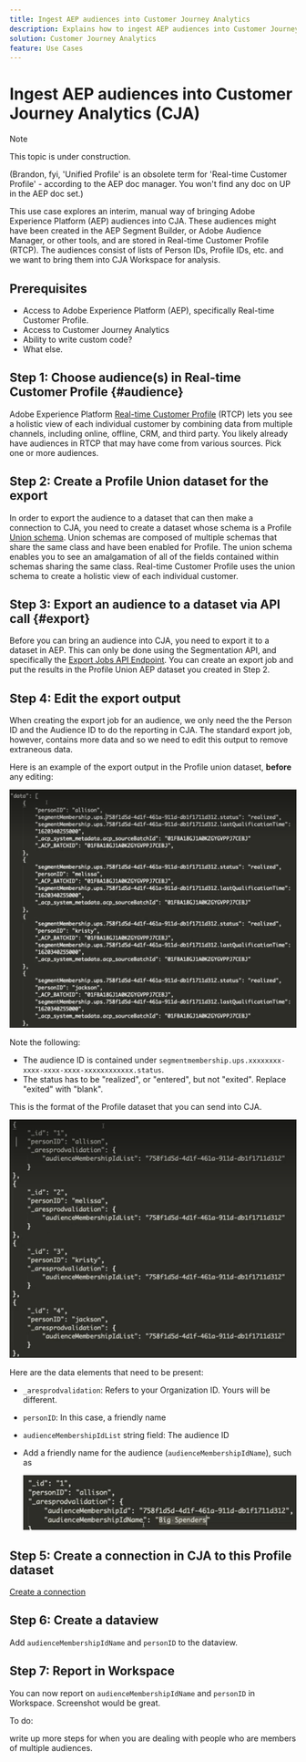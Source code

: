 ```yaml
---
title: Ingest AEP audiences into Customer Journey Analytics
description: Explains how to ingest AEP audiences into Customer Journey Analytics for further analysis.
solution: Customer Journey Analytics
feature: Use Cases
---
```


# Ingest AEP audiences into Customer Journey Analytics (CJA)

>[!NOTE]
>
>This topic is under construction.

(Brandon, fyi,  'Unified Profile' is an obsolete term for 'Real-time Customer Profile' - according to the AEP doc manager. You won't find any doc on UP in the AEP doc set.) 

This use case explores an interim, manual way of bringing Adobe Experience Platform (AEP) audiences into CJA. These audiences might have been created in the AEP Segment Builder, or Adobe Audience Manager, or other tools, and are stored in Real-time Customer Profile (RTCP). The audiences consist of lists of Person IDs, Profile IDs, etc. and we want to bring them into CJA Workspace for analysis.

## Prerequisites

* Access to Adobe Experience Platform (AEP), specifically Real-time Customer Profile.
* Access to Customer Journey Analytics
* Ability to write custom code?
* What else.

## Step 1: Choose audience(s) in Real-time Customer Profile {#audience}

Adobe Experience Platform [Real-time Customer Profile](https://experienceleague.adobe.com/docs/experience-platform/profile/home.html?lang=en) (RTCP) lets you see a holistic view of each individual customer by combining data from multiple channels, including online, offline, CRM, and third party. You likely already have audiences in RTCP that may have come from various sources. Pick one or more audiences.

## Step 2: Create a Profile Union dataset for the export

In order to export the audience to a dataset that can then make a connection to CJA, you need to create a dataset whose schema is a Profile [Union schema](https://experienceleague.adobe.com/docs/experience-platform/profile/union-schemas/union-schema.html?lang=en#understanding-union-schemas).
Union schemas are composed of multiple schemas that share the same class and have been enabled for Profile. The union schema enables you to see an amalgamation of all of the fields contained within schemas sharing the same class. Real-time Customer Profile uses the union schema to create a holistic view of each individual customer.

## Step 3: Export an audience to a dataset via API call {#export}

Before you can bring an audience into CJA, you need to export it to a dataset in AEP. This can only be done using the Segmentation API, and specifically the [Export Jobs API Endpoint](https://experienceleague.adobe.com/docs/experience-platform/segmentation/api/export-jobs.html?lang=en). You can create an export job and put the results in the Profile Union AEP dataset you created in Step 2.

## Step 4: Edit the export output 

When creating the export job for an audience, we only need the the Person ID and the Audience ID to do the reporting in CJA. The standard export job, however, contains more data and so we need to edit this output to remove extraneous data.

Here is an example of the export output in the Profile union dataset, **before** any editing:

![Unedited output](assets/export-unedited.png)

Note the following:

* The audience ID is contained under `segmentmembership.ups.xxxxxxxx-xxxx-xxxx-xxxx-xxxxxxxxxxxx.status`.
* The status has to be "realized", or "entered", but not "exited". Replace "exited" with "blank".

This is the format of the Profile dataset that you can send into CJA.

![Edited output](assets/export-edited.png)

Here are the data elements that need to be present:

* `_aresprodvalidation`: Refers to your Organization ID. Yours will be different.
* `personID`: In this case, a friendly name
* `audienceMembershipIdList` string field: The audience ID
* Add a friendly name for the audience (`audienceMembershipIdName`), such as

   ![Friendly audience name](assets/audience-name.png)

## Step 5: Create a connection in CJA to this Profile dataset

[Create a connection](/help/connections/create-connection.md)

## Step 6: Create a dataview

Add `audienceMembershipIdName` and `personID` to the dataview.

## Step 7: Report in Workspace

You can now report on `audienceMembershipIdName` and `personID` in Workspace.
Screenshot would be great.

To do:

write up more steps for when you are dealing with people who are members of multiple audiences.





